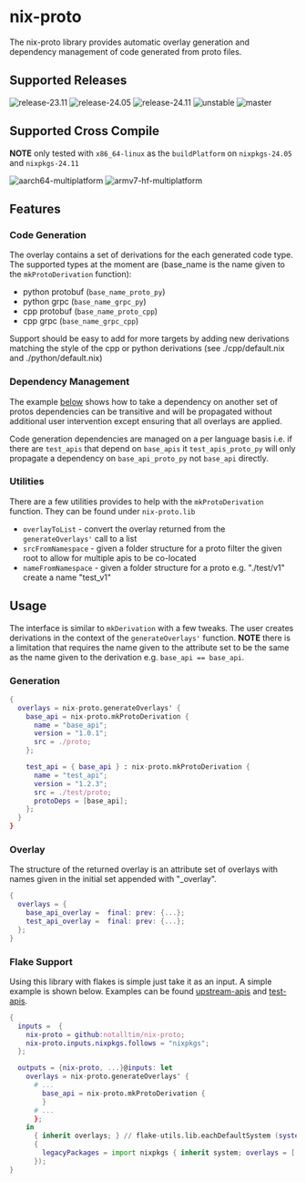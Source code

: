 # nix-proto

The nix-proto library provides automatic overlay generation and dependency management of code generated from proto files.

## Supported Releases

![release-23.11](https://github.com/notalltim/nix-proto/actions/workflows/release-23.11.yml/badge.svg) ![release-24.05](https://github.com/notalltim/nix-proto/actions/workflows/release-24.05.yml/badge.svg) ![release-24.11](https://github.com/notalltim/nix-proto/actions/workflows/release-24.11.yml/badge.svg) ![unstable](https://github.com/notalltim/nix-proto/actions/workflows/unstable.yml/badge.svg) ![master](https://github.com/notalltim/nix-proto/actions/workflows/master.yml/badge.svg)

## Supported Cross Compile

**NOTE** only tested with `x86_64-linux` as the `buildPlatform` on `nixpkgs-24.05` and `nixpkgs-24.11`

![aarch64-multiplatform](https://github.com/notalltim/nix-proto/actions/workflows/aarch64-multiplatform.yml/badge.svg) ![armv7-hf-multiplatform](https://github.com/notalltim/nix-proto/actions/workflows/armv7-hf-multiplatform.yml/badge.svg)

## Features

### Code Generation

The overlay contains a set of derivations for the each generated code type. The supported types at the moment are (base_name is the name given to the `mkProtoDerivation` function):

- python protobuf (`base_name_proto_py`)
- python grpc (`base_name_grpc_py`)
- cpp protobuf (`base_name_proto_cpp`)
- cpp grpc (`base_name_grpc_cpp`)

Support should be easy to add for more targets by adding new derivations matching the style of the cpp or python derivations (see ./cpp/default.nix and ./python/default.nix)

### Dependency Management

The example [below](#usage) shows how to take a dependency on another set of protos dependencies can be transitive and will be propagated without additional user intervention except ensuring that all overlays are applied.

Code generation dependencies are managed on a per language basis i.e. if there are `test_apis` that depend on `base_apis` it `test_apis_proto_py` will only propagate a dependency on `base_api_proto_py` not `base_api` directly.

### Utilities

There are a few utilities provides to help with the `mkProtoDerivation` function. They can be found under `nix-proto.lib`

- `overlayToList` - convert the overlay returned from the `generateOverlays'` call to a list
- `srcFromNamespace` - given a folder structure for a proto filter the given root to allow for multiple apis to be co-located
- `nameFromNamespace` - given a folder structure for a proto e.g. "./test/v1" create a name "test_v1"

## Usage

The interface is similar to `mkDerivation` with a few tweaks. The user creates derivations in the context of the `generateOverlays'` function.
**NOTE** there is a limitation that requires the name given to the attribute set to be the same as the name given to the derivation e.g. `base_api == base_api`.

### Generation

```nix
{
  overlays = nix-proto.generateOverlays' {
    base_api = nix-proto.mkProtoDerivation {
      name = "base_api";
      version = "1.0.1";
      src = ./proto;
    };

    test_api = { base_api } : nix-proto.mkProtoDerivation {
      name = "test_api";
      version = "1.2.3";
      src = ./test/proto;
      protoDeps = [base_api];
    };
  }
}
```

### Overlay

The structure of the returned overlay is an attribute set of overlays with names given in the initial set appended with "\_overlay".

```nix
{
  overlays = {
    base_api_overlay =  final: prev: {...};
    test_api_overlay =  final: prev: {...};
  };
}
```

### Flake Support

Using this library with flakes is simple just take it as an input. A simple example is shown below. Examples can be found [upstream-apis](https://github.com/notalltim/upstream-apis) and [test-apis](https://github.com/notalltim/test-apis).

```nix
{
  inputs =  {
    nix-proto = github:notalltim/nix-proto;
    nix-proto.inputs.nixpkgs.follows = "nixpkgs";
  };

  outputs = {nix-proto, ...}@inputs: let
    overlays = nix-proto.generateOverlays' {
      # ...
        base_api = nix-proto.mkProtoDerivation {
        }
      # ...
      };
    in
      { inherit overlays; } // flake-utils.lib.eachDefaultSystem (system: rec
      {
        legacyPackages = import nixpkgs { inherit system; overlays = [ overlays.default; ]; };
      });
}
```

